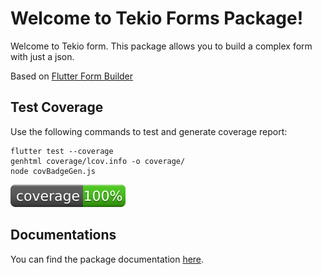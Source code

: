 # Welcome to Tekio Forms Package!

Welcome to Tekio form.
This package allows you to build a complex form with just a json.

Based on [Flutter Form Builder](https://pub.dev/publishers/flutterformbuilderecosystem.com/packages)

## Test Coverage
Use the following commands to test and generate coverage report:
```
flutter test --coverage
genhtml coverage/lcov.info -o coverage/
node covBadgeGen.js
```

![Coverage](./coverage_badge.svg?sanitize=true)

## Documentations

You can find the package documentation [here](/documentation/tekio_forms_doc.md).



